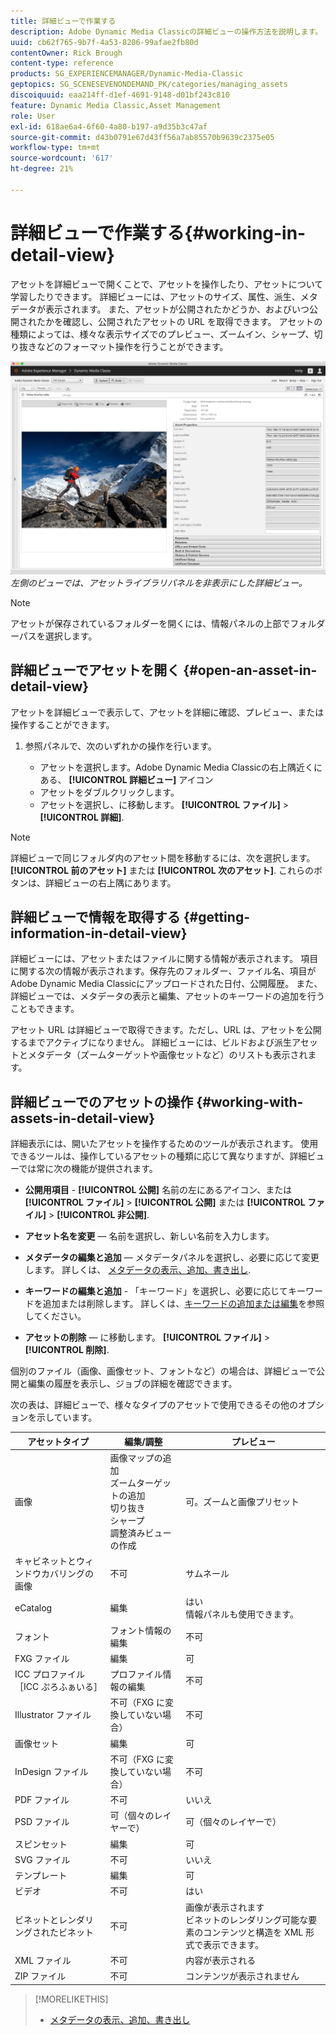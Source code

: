 ```yaml
---
title: 詳細ビューで作業する
description: Adobe Dynamic Media Classicの詳細ビューの操作方法を説明します。
uuid: cb62f765-9b7f-4a53-8206-99afae2fb80d
contentOwner: Rick Brough
content-type: reference
products: SG_EXPERIENCEMANAGER/Dynamic-Media-Classic
geptopics: SG_SCENESEVENONDEMAND_PK/categories/managing_assets
discoiquuid: eaa214ff-d1ef-4691-9148-d01bf243c810
feature: Dynamic Media Classic,Asset Management
role: User
exl-id: 618ae6a4-6f60-4a80-b197-a9d35b3c47af
source-git-commit: d43b0791e67d43ff56a7ab85570b9639c2375e05
workflow-type: tm+mt
source-wordcount: '617'
ht-degree: 21%

---
```


# 詳細ビューで作業する{#working-in-detail-view}

アセットを詳細ビューで開くことで、アセットを操作したり、アセットについて学習したりできます。 詳細ビューには、アセットのサイズ、属性、派生、メタデータが表示されます。 また、アセットが公開されたかどうか、およびいつ公開されたかを確認し、公開されたアセットの URL を取得できます。 アセットの種類によっては、様々な表示サイズでのプレビュー、ズームイン、シャープ、切り抜きなどのフォーマット操作を行うことができます。

<!-- 

Comment Type: remark
Last Modified By: Rick Brough (rbrough@adobe.com)
Last Modified Date: 2018-06-14T13:52:46.623-0400

<p>as_detail_view_popup.png found in Downloads on local in folder "scene7-images"</p>

 -->

![詳細ビュー](/help/assets/image_0.img.png)
*左側のビューでは、アセットライブラリパネルを非表示にした詳細ビュー。*

>[!NOTE]
>
>アセットが保存されているフォルダーを開くには、情報パネルの上部でフォルダーパスを選択します。

## 詳細ビューでアセットを開く {#open-an-asset-in-detail-view}

アセットを詳細ビューで表示して、アセットを詳細に確認、プレビュー、または操作することができます。

1. 参照パネルで、次のいずれかの操作を行います。

   * アセットを選択します。Adobe Dynamic Media Classicの右上隅近くにある、 **[!UICONTROL 詳細ビュー]** アイコン
   * アセットをダブルクリックします。
   * アセットを選択し、に移動します。 **[!UICONTROL ファイル]** > **[!UICONTROL 詳細]**.

>[!NOTE]
>
>詳細ビューで同じフォルダ内のアセット間を移動するには、次を選択します。 **[!UICONTROL 前のアセット]** または **[!UICONTROL 次のアセット]**. これらのボタンは、詳細ビューの右上隅にあります。

## 詳細ビューで情報を取得する {#getting-information-in-detail-view}

詳細ビューには、アセットまたはファイルに関する情報が表示されます。 項目に関する次の情報が表示されます。保存先のフォルダー、ファイル名、項目がAdobe Dynamic Media Classicにアップロードされた日付、公開履歴。 また、詳細ビューでは、メタデータの表示と編集、アセットのキーワードの追加を行うこともできます。

アセット URL は詳細ビューで取得できます。ただし、URL は、アセットを公開するまでアクティブになりません。 詳細ビューには、ビルドおよび派生アセットとメタデータ（ズームターゲットや画像セットなど）のリストも表示されます。

## 詳細ビューでのアセットの操作 {#working-with-assets-in-detail-view}

詳細表示には、開いたアセットを操作するためのツールが表示されます。 使用できるツールは、操作しているアセットの種類に応じて異なりますが、詳細ビューでは常に次の機能が提供されます。

* **公開用項目** - **[!UICONTROL 公開]** 名前の左にあるアイコン、または **[!UICONTROL ファイル]** > **[!UICONTROL 公開]** または **[!UICONTROL ファイル]** > **[!UICONTROL 非公開]**.

* **アセット名を変更**  — 名前を選択し、新しい名前を入力します。

* **メタデータの編集と追加**  — メタデータパネルを選択し、必要に応じて変更します。 詳しくは、 [メタデータの表示、追加、書き出し](/help/viewing-adding-exporting-metadata.md).

* **キーワードの編集と追加** - 「キーワード」を選択し、必要に応じてキーワードを追加または削除します。 詳しくは、[キーワードの追加または編集](/help/viewing-adding-exporting-metadata.md)を参照してください。

* **アセットの削除**  — に移動します。 **[!UICONTROL ファイル]** > **[!UICONTROL 削除]**.

個別のファイル（画像、画像セット、フォントなど）の場合は、詳細ビューで公開と編集の履歴を表示し、ジョブの詳細を確認できます。

次の表は、詳細ビューで、様々なタイプのアセットで使用できるその他のオプションを示しています。

| アセットタイプ | 編集/調整 | プレビュー |
| --- | --- | --- |
| 画像 | 画像マップの追加<br>ズームターゲットの追加<br>切り抜き<br>シャープ<br>調整済みビューの作成 | 可。ズームと画像プリセット |
| キャビネットとウィンドウカバリングの画像 | 不可 | サムネール |
| eCatalog | 編集 | はい<br>情報パネルも使用できます。 |
| フォント | フォント情報の編集 | 不可 |
| FXG ファイル | 編集 | 可 |
| ICC プロファイル［ICC ぷろふぁいる］ | プロファイル情報の編集 | 不可 |
| Illustrator ファイル | 不可（FXG に変換していない場合） | 不可 |
| 画像セット | 編集 | 可 |
| InDesign ファイル | 不可（FXG に変換していない場合） | 不可 |
| PDF ファイル | 不可 | いいえ |
| PSD ファイル | 可（個々のレイヤーで） | 可（個々のレイヤーで） |
| スピンセット | 編集 | 可 |
| SVG ファイル | 不可 | いいえ |
| テンプレート | 編集 | 可 |
| ビデオ | 不可 | はい |
| ビネットとレンダリングされたビネット | 不可 | 画像が表示されます<br>ビネットのレンダリング可能な要素のコンテンツと構造を XML 形式で表示できます。 |
| XML ファイル | 不可 | 内容が表示される |
| ZIP ファイル | 不可 | コンテンツが表示されません |

>[!MORELIKETHIS]
>
>* [メタデータの表示、追加、書き出し](viewing-adding-exporting-metadata.md#viewing_adding_and_exporting_metadata)

